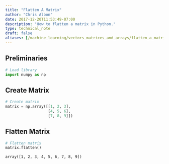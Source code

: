 ```yaml
---
title: "Flatten A Matrix"
author: "Chris Albon"
date: 2017-12-20T11:53:49-07:00
description: "How to flatten a matrix in Python."
type: technical_note
draft: false
aliases: [/machine_learning/vectors_matrices_and_arrays/flatten_a_matrix/]
---
```

## Preliminaries


```python
# Load library
import numpy as np
```

## Create Matrix


```python
# Create matrix
matrix = np.array([[1, 2, 3],
                   [4, 5, 6],
                   [7, 8, 9]])
```

## Flatten Matrix


```python
# Flatten matrix
matrix.flatten()
```




    array([1, 2, 3, 4, 5, 6, 7, 8, 9])


